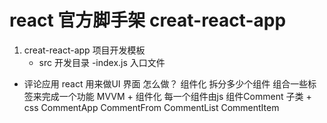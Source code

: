 # react 官方脚手架 creat-react-app
1. creat-react-app 项目开发模板
    - src 开发目录
        -index.js 入口文件
- 评论应用 react 用来做UI 界面
    怎么做？ 组件化
    拆分多少个组件 组合一些标签来完成一个功能
    MVVM + 组件化 每一个组件由js 组件Comment 子类 + css
    CommentApp
        CommentFrom
        CommentList
            CommentItem